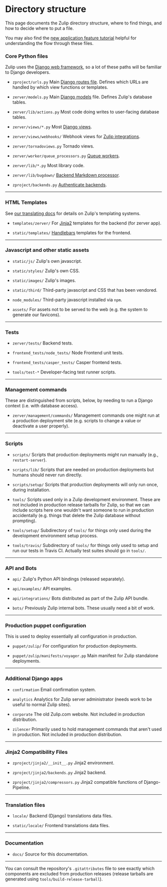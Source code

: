 # Directory structure

This page documents the Zulip directory structure, where to find
things, and how to decide where to put a file.

You may also find the [new application feature
tutorial](https://zulip.readthedocs.io/en/latest/new-feature-tutorial.html)
helpful for understanding the flow through these files.

### Core Python files

Zulip uses the [Django web
framework](https://docs.djangoproject.com/en/1.8/), so a lot of these
paths will be familiar to Django developers.

* `zproject/urls.py` Main [Django routes file](https://docs.djangoproject.com/en/1.8/topics/http/urls/).  Defines which URLs are handled by which view functions or templates.

* `zerver/models.py` Main [Django models](https://docs.djangoproject.com/en/1.8/topics/db/models/) file.  Defines Zulip's database tables.

* `zerver/lib/actions.py` Most code doing writes to user-facing database tables.

* `zerver/views/*.py` Most [Django views](https://docs.djangoproject.com/en/1.8/topics/http/views/).

* `zerver/views/webhooks/` Webhook views for [Zulip integrations](https://zulip.readthedocs.io/en/latest/integration-guide.html).

* `zerver/tornadoviews.py` Tornado views.

* `zerver/worker/queue_processors.py` [Queue workers](https://zulip.readthedocs.io/en/latest/queuing.html).

* `zerver/lib/*.py` Most library code.

* `zerver/lib/bugdown/` [Backend Markdown processor](https://zulip.readthedocs.io/en/latest/markdown.html).

* `zproject/backends.py` [Authenticate backends](https://docs.djangoproject.com/en/1.8/topics/auth/customizing/).

-------------------------------------------------------------------

### HTML Templates

See [our translating
docs](http://zulip.readthedocs.io/en/latest/translating.html) for
details on Zulip's templating systems.

* `templates/zerver/` For [Jinja2](http://jinja.pocoo.org/) templates for the backend (for zerver app).

* `static/templates/` [Handlebars](http://handlebarsjs.com/) templates for the frontend.

----------------------------------------

### Javascript and other static assets

* `static/js/` Zulip's own javascript.

* `static/styles/` Zulip's own CSS.

* `static/images/` Zulip's images.

* `static/third/` Third-party javascript and CSS that has been vendored.

* `node_modules/` Third-party javascript installed via `npm`.

* `assets/` For assets not to be served to the web (e.g. the system to
            generate our favicons).

-----------------------------------------------------------------------

### Tests

* `zerver/tests/` Backend tests.

* `frontend_tests/node_tests/` Node Frontend unit tests.

* `frontend_tests/casper_tests/` Casper frontend tests.

* `tools/test-*` Developer-facing test runner scripts.

-----------------------------------------------------

### Management commands

These are distinguished from scripts, below, by needing to run a
Django context (i.e. with database access).

* `zerver/management/commands/` Management commands one might run at a
  production deployment site (e.g. scripts to change a value or
  deactivate a user properly).

---------------------------------------------------------------

### Scripts

* `scripts/` Scripts that production deployments might run manually
  (e.g., `restart-server`).

* `scripts/lib/` Scripts that are needed on production deployments but
  humans should never run directly.

* `scripts/setup/` Scripts that production deployments will only run
  once, during installation.

* `tools/` Scripts used only in a Zulip development environment.
  These are not included in production release tarballs for Zulip, so
  that we can include scripts here one wouldn't want someone to run in
  production accidentally (e.g. things that delete the Zulip database
  without prompting).

* `tools/setup/` Subdirectory of `tools/` for things only used during
  the development environment setup process.

* `tools/travis/` Subdirectory of `tools/` for things only used to
  setup and run our tests in Travis CI.  Actually test suites should
  go in `tools/`.

---------------------------------------------------------

### API and Bots

* `api/` Zulip's Python API bindings (released separately).

* `api/examples/` API examples.

* `api/integrations/` Bots distributed as part of the Zulip API bundle.

* `bots/` Previously Zulip internal bots. These usually need a bit of
   work.

-------------------------------------------------------------------------

### Production puppet configuration

This is used to deploy essentially all configuration in production.

* `puppet/zulip/` For configuration for production deployments.

* `puppet/zulip/manifests/voyager.pp` Main manifest for Zulip standalone deployments.

-----------------------------------------------------------------------

### Additional Django apps

* `confirmation` Email confirmation system.

* `analytics` Analytics for Zulip server administrator (needs work to
  be useful to normal Zulip sites).

* `corporate` The old Zulip.com website.  Not included in production
  distribution.

* `zilencer` Primarily used to hold management commands that aren't
  used in production.  Not included in production distribution.

-----------------------------------------------------------------------

### Jinja2 Compatibility Files

* `zproject/jinja2/__init__.py` Jinja2 environment.

* `zproject/jinja2/backends.py` Jinja2 backend.

* `zproject/jinja2/compressors.py` Jinja2 compatible functions of
   Django-Pipeline.

-----------------------------------------------------------------------

### Translation files

* `locale/` Backend (Django) translations data files.

* `static/locale/` Frontend translations data files.

-----------------------------------------------------------------------

### Documentation

*  `docs/`        Source for this documentation.

--------------------------------------------------------------

You can consult the repository's `.gitattributes` file to see exactly
which components are excluded from production releases (release
tarballs are generated using `tools/build-release-tarball`).
